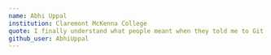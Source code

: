 ```yaml
---
name: Abhi Uppal
institution: Claremont McKenna College
quote: I finally understand what people meant when they told me to Git Gud™️.
github_user: AbhiUppal
---
```

